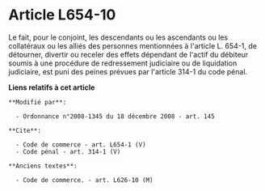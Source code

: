 # Article L654-10

Le fait, pour le conjoint, les descendants ou les ascendants ou les collatéraux ou les alliés des personnes mentionnées à
l'article L. 654-1, de détourner, divertir ou receler des effets dépendant de l'actif du débiteur soumis à une procédure de
redressement judiciaire ou de liquidation judiciaire, est puni des peines prévues par l'article 314-1 du code pénal.

**Liens relatifs à cet article**

	**Modifié par**:

	  - Ordonnance n°2008-1345 du 18 décembre 2008 - art. 145

	**Cite**:

	  - Code de commerce - art. L654-1 (V)
	  - Code pénal - art. 314-1 (V)

	**Anciens textes**:

	  - Code de commerce. - art. L626-10 (M)
